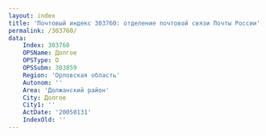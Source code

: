```yaml
---
layout: index
title: 'Почтовый индекс 303760: отделение почтовой связи Почты России'
permalink: /303760/
data:
    Index: 303760
    OPSName: Долгое
    OPSType: О
    OPSSubm: 303859
    Region: 'Орловская область'
    Autonom: ''
    Area: 'Должанский район'
    City: Долгое
    City1: ''
    ActDate: '20050131'
    IndexOld: ''
---
```

